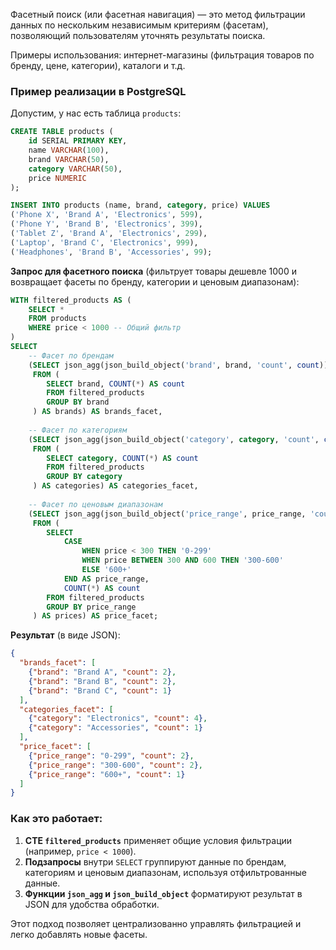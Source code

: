 Фасетный поиск (или фасетная навигация) — это метод фильтрации данных по нескольким независимым критериям (фасетам), позволяющий пользователям уточнять результаты поиска.

Примеры использования: интернет-магазины (фильтрация товаров по бренду, цене, категории), каталоги и т.д.

### Пример реализации в PostgreSQL
Допустим, у нас есть таблица `products`:

```sql
CREATE TABLE products (
    id SERIAL PRIMARY KEY,
    name VARCHAR(100),
    brand VARCHAR(50),
    category VARCHAR(50),
    price NUMERIC
);

INSERT INTO products (name, brand, category, price) VALUES
('Phone X', 'Brand A', 'Electronics', 599),
('Phone Y', 'Brand B', 'Electronics', 399),
('Tablet Z', 'Brand A', 'Electronics', 299),
('Laptop', 'Brand C', 'Electronics', 999),
('Headphones', 'Brand B', 'Accessories', 99);
```

**Запрос для фасетного поиска** (фильтрует товары дешевле 1000 и возвращает фасеты по бренду, категории и ценовым диапазонам):

```sql
WITH filtered_products AS (
    SELECT * 
    FROM products 
    WHERE price < 1000 -- Общий фильтр
)
SELECT 
    -- Фасет по брендам
    (SELECT json_agg(json_build_object('brand', brand, 'count', count))
     FROM (
        SELECT brand, COUNT(*) AS count 
        FROM filtered_products 
        GROUP BY brand
     ) AS brands) AS brands_facet,
    
    -- Фасет по категориям
    (SELECT json_agg(json_build_object('category', category, 'count', count))
     FROM (
        SELECT category, COUNT(*) AS count 
        FROM filtered_products 
        GROUP BY category
     ) AS categories) AS categories_facet,
    
    -- Фасет по ценовым диапазонам
    (SELECT json_agg(json_build_object('price_range', price_range, 'count', count))
     FROM (
        SELECT 
            CASE
                WHEN price < 300 THEN '0-299'
                WHEN price BETWEEN 300 AND 600 THEN '300-600'
                ELSE '600+'
            END AS price_range,
            COUNT(*) AS count
        FROM filtered_products 
        GROUP BY price_range
     ) AS prices) AS price_facet;
```

**Результат** (в виде JSON):
```json
{
  "brands_facet": [
    {"brand": "Brand A", "count": 2},
    {"brand": "Brand B", "count": 2},
    {"brand": "Brand C", "count": 1}
  ],
  "categories_facet": [
    {"category": "Electronics", "count": 4},
    {"category": "Accessories", "count": 1}
  ],
  "price_facet": [
    {"price_range": "0-299", "count": 2},
    {"price_range": "300-600", "count": 2},
    {"price_range": "600+", "count": 1}
  ]
}
```

### Как это работает:
1. **CTE `filtered_products`** применяет общие условия фильтрации (например, `price < 1000`).
2. **Подзапросы** внутри `SELECT` группируют данные по брендам, категориям и ценовым диапазонам, используя отфильтрованные данные.
3. **Функции `json_agg` и `json_build_object`** форматируют результат в JSON для удобства обработки.

Этот подход позволяет централизованно управлять фильтрацией и легко добавлять новые фасеты.